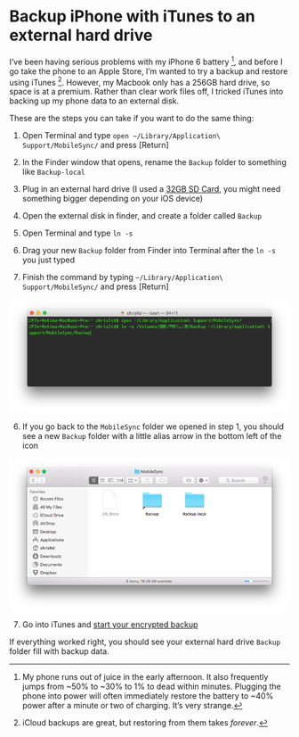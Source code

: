 # Backup iPhone with iTunes to an external hard drive

I’ve been having serious problems with my iPhone 6 battery [^batteryprobs], and before I go take the phone to an Apple Store, I’m wanted to try a backup and restore using iTunes [^icloudbackup]. However, my Macbook only has a 256GB hard drive, so space is at a premium. Rather than clear work files off, I tricked iTunes into backing up my phone data to an external disk. 

These are the steps you can take if you want to do the same thing:

1) Open Terminal and type `open ~/Library/Application\ Support/MobileSync/` and press [Return]

2) In the Finder window that opens, rename the `Backup` folder to something like `Backup-local`

3) Plug in an external hard drive (I used a [32GB SD Card](http://amzn.to/1qQAcYx), you might need something bigger depending on your iOS device)

4) Open the external disk in finder, and create a folder called `Backup`

5) Open Terminal and type `ln -s`

4) Drag your new `Backup` folder from Finder into Terminal after the `ln -s` you just typed

5) Finish the command by typing `~/Library/Application\ Support/MobileSync/` and press [Return]

![Terminal commands](/blog/images/2016/04/itunes-backup-terminal.png)

6) If you go back to the `MobileSync` folder we opened in step 1, you should see a new `Backup` folder with a little alias arrow in the bottom left of the icon

![iTunes backup folder in Finder](/blog/images/2016/04/itunes-backup-folder.png)

7) Go into iTunes and [start your encrypted backup](https://support.apple.com/en-us/HT205220)

If everything worked right, you should see your external hard drive `Backup` folder fill with backup data.

[^batteryprobs]: My phone runs out of juice in the early afternoon. It also frequently jumps from ~50% to ~30% to 1% to dead within minutes. Plugging the phone into power will often immediately restore the battery to ~40% power after a minute or two of charging. It’s very strange.

[^icloudbackup]: iCloud backups are great, but restoring from them takes *forever*.